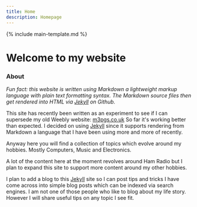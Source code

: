 ```yaml
---
title: Home
description: Homepage
---
```


{% include main-template.md %}

# Welcome to my website

### About

_Fun fact: this website is written using Markdown a lightweight markup language with plain text formatting syntax. The Markdown source files then get rendered into HTML via [Jekyll](https://github.com/jekyll/jekyll) on Github._

This site has recently been written as an experiment to see if I can supersede my old Weebly website: [m3pgs.co.uk](http://www.m3pgs.co.uk) So far it's working better than expected. I decided on using [Jekyll](https://github.com/jekyll/jekyll) since it supports rendering from Markdown a language that I have been using more and more of recently.

Anyway here you will find a collection of topics which evolve around my hobbies. Mostly Computers, Music and Electronics.

A lot of the content here at the moment revolves around Ham Radio but I plan to expand this site to support more content around my other hobbies.

I plan to add a blog to this [Jekyll](https://github.com/jekyll/jekyll) site so I can post tips and tricks I have come across into simple blog posts which can be indexed via search engines. I am not one of those people who like to blog about my life story. However I will share useful tips on any topic I see fit.
